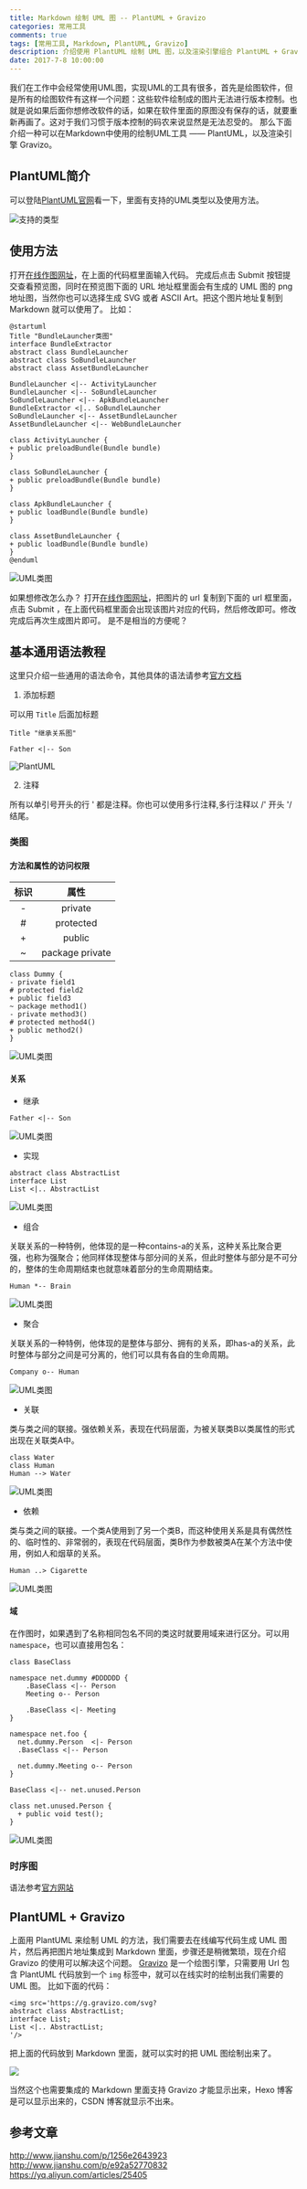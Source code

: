 ```yaml
---
title: Markdown 绘制 UML 图 -- PlantUML + Gravizo
categories: 常用工具
comments: true
tags: [常用工具, Markdown, PlantUML, Gravizo]
description: 介绍使用 PlantUML 绘制 UML 图，以及渲染引擎组合 PlantUML + Gravizo 的使用
date: 2017-7-8 10:00:00
---
```


我们在工作中会经常使用UML图，实现UML的工具有很多，首先是绘图软件，但是所有的绘图软件有这样一个问题：这些软件绘制成的图片无法进行版本控制。也就是说如果后面你想修改软件的话，如果在软件里面的原图没有保存的话，就要重新再画了。这对于我们习惯于版本控制的码农来说显然是无法忍受的。
那么下面介绍一种可以在Markdown中使用的绘制UML工具 —— PlantUML，以及渲染引擎 Gravizo。

## PlantUML简介

可以登陆[PlantUML官网](http://plantuml.com/)看一下，里面有支持的UML类型以及使用方法。

![支持的类型](/images/development-tool-markdown-plant-uml/plantuml-uml-supported.png)

## 使用方法

打开[在线作图网址](http://www.plantuml.com/plantuml)，在上面的代码框里面输入代码。
完成后点击 Submit 按钮提交查看预览图，同时在预览图下面的 URL 地址框里面会有生成的 UML 图的 png 地址图，当然你也可以选择生成 SVG 或者 ASCII Art。把这个图片地址复制到 Markdown 就可以使用了。
比如：

```
@startuml
Title "BundleLauncher类图"
interface BundleExtractor
abstract class BundleLauncher
abstract class SoBundleLauncher
abstract class AssetBundleLauncher

BundleLauncher <|-- ActivityLauncher
BundleLauncher <|-- SoBundleLauncher
SoBundleLauncher <|-- ApkBundleLauncher
BundleExtractor <|.. SoBundleLauncher
SoBundleLauncher <|-- AssetBundleLauncher
AssetBundleLauncher <|-- WebBundleLauncher

class ActivityLauncher {
+ public preloadBundle(Bundle bundle)
}

class SoBundleLauncher {
+ public preloadBundle(Bundle bundle)
}

class ApkBundleLauncher {
+ public loadBundle(Bundle bundle)
}

class AssetBundleLauncher {
+ public loadBundle(Bundle bundle)
}
@enduml
```

![UML类图](http://www.plantuml.com/plantuml/png/2yaioKbLK78gpKl9IVL9BCrBpaWjUhvnzzFP-vIuClDAKelI4fDJ5I3ohXKbHOd99Vb5N8b9nM2cGd9EOd6n0gfsTDdWVFpoZiN5gILeIhXG-GesDRgw2ex99PbbcIMLS5NO567OXYu0DQiW6qqTcX-1olJqY3ODYnUmY44KXwSceViM6X1e_bEevj9MA2XDoibCLYWeIit9Jqo1QDI0K0f9O4gJgnPc0eRhI3O18roGZI16FnPV4sS20000)

如果想修改怎么办？
打开[在线作图网址](http://www.plantuml.com/plantuml/uml/SyfFKj2rKt3CoKnELR1Io4ZDoSa70000)，把图片的 url 复制到下面的 url 框里面，点击 Submit ，在上面代码框里面会出现该图片对应的代码，然后修改即可。修改完成后再次生成图片即可。
是不是相当的方便呢？

## 基本通用语法教程

这里只介绍一些通用的语法命令，其他具体的语法请参考[官方文档](http://translate.plantuml.com/zh/PlantUML_Language_Reference_Guide_ZH.pdf)

 1. 添加标题

可以用 `Title` 后面加标题

```
Title "继承关系图"

Father <|-- Son
```

![PlantUML](http://www.plantuml.com/plantuml/png/2yaioKbLK7g-U_cpplrFMpS_txpxwUnzIbnSReab6Qb52ZOrkheAmVbv0000)

 2. 注释

所有以单引号开头的行 ' 都是注释。你也可以使用多行注释,多行注释以 /' 开头 '/ 结尾。

### 类图

#### 方法和属性的访问权限

| 标识 | 属性 |
| :-------------: |:-------------:|
| - | private |
| # | protected |
| + | public |
| ~ | package private |

```
class Dummy {
- private field1
# protected field2
+ public field3
~ package method1()
- private method3()
# protected method4()
+ public method2()
}
```

![UML类图](http://www.plantuml.com/plantuml/png/Iyv9B2vMS2dDpQrKgERILIWeoYnBB4bLICjCpKanv5862kINf2QNfAP0X8ouj1KAIfDoCfCXV6EkEeM2nEJinFHKXTpKaepy54CDJIHp86B6G35aeo2Y9a1Hk6aG8IEWK2q0)

#### 关系

 - 继承

```
Father <|-- Son
```

![UML类图](http://www.plantuml.com/plantuml/png/SqiioKWjKh2fqTLL2CxF0m00)

 - 实现

```
abstract class AbstractList
interface List
List <|.. AbstractList
```

![UML类图](http://www.plantuml.com/plantuml/png/IqmgBYbAJ2vHICv9B2vMS8HoVJABIxWoyqfIYz8IarCLm5mGeM1JewU7eWe0)

 - 组合

关联关系的一种特例，他体现的是一种contains-a的关系，这种关系比聚合更强，也称为强聚合；他同样体现整体与部分间的关系，但此时整体与部分是不可分的，整体的生命周期结束也就意味着部分的生命周期结束。

```
Human *-- Brain
```

![UML类图](http://www.plantuml.com/plantuml/png/yoZDJSnJqDBLLN0gIipC0m00)

 - 聚合

关联关系的一种特例，他体现的是整体与部分、拥有的关系，即has-a的关系，此时整体与部分之间是可分离的，他们可以具有各自的生命周期。

```
Company o-- Human
```

![UML类图](http://www.plantuml.com/plantuml/png/SyxFBKZCgrJ8rzLLy2ZDJSm30000)

 - 关联

类与类之间的联接。强依赖关系，表现在代码层面，为被关联类B以类属性的形式出现在关联类A中。

```
class Water
class Human
Human --> Water
```

![UML类图](http://www.plantuml.com/plantuml/png/Iyv9B2vM24yiIItYIWQpFKfp4_EumAI2hguTH0u0)

 - 依赖

类与类之间的联接。一个类A使用到了另一个类B，而这种使用关系是具有偶然性的、临时性的、非常弱的，表现在代码层面，类B作为参数被类A在某个方法中使用，例如人和烟草的关系。

```
Human ..> Cigarette
```

![UML类图](http://www.plantuml.com/plantuml/png/yoZDJSnJqDEpKt3EJ4yiIYqfIGK0)

#### 域

在作图时，如果遇到了名称相同包名不同的类这时就要用域来进行区分。可以用 `namespace`，也可以直接用包名：

```
class BaseClass

namespace net.dummy #DDDDDD {
    .BaseClass <|-- Person
    Meeting o-- Person
    
    .BaseClass <|- Meeting
}

namespace net.foo {
  net.dummy.Person  <|- Person
  .BaseClass <|-- Person

  net.dummy.Meeting o-- Person
}

BaseClass <|-- net.unused.Person

class net.unused.Person {
  + public void test();
}
```

![UML类图](http://www.plantuml.com/plantuml/png/TKvB2i8m4Dtd50_SAD9SG5VgLl0ACHabq2J5IGgYlRjjf87M-bR3lA-k5JCEYkauN49uvOWRfGcUeZJ9kITMfmoy17h8eiR-NLMuq8E3pzIPA5f_HvY-5soZL7Jpobi8kQZKosyIigsa_banCIxCwUjcna6UV68oSipGcVqXygmjcdIjhKORh44aZklDJdGV)

### 时序图

语法参考[官方网站](http://plantuml.com/sequence-diagram)

## PlantUML + Gravizo

上面用 PlantUML 来绘制 UML 的方法，我们需要去在线编写代码生成 UML 图片，然后再把图片地址集成到 Markdown 里面，步骤还是稍微繁琐，现在介绍 Gravizo 的使用可以解决这个问题。
[Gravizo](http://www.gravizo.com/) 是一个绘图引擎，只需要用 Url 包含 PlantUML 代码放到一个 `img` 标签中，就可以在线实时的绘制出我们需要的 UML 图。
比如下面的代码：

```
<img src='https://g.gravizo.com/svg?
abstract class AbstractList;
interface List;
List <|.. AbstractList;
'/>
```

把上面的代码放到 Markdown 里面，就可以实时的把 UML 图绘制出来了。

<img src='https://g.gravizo.com/svg?
abstract class AbstractList;
interface List;
List <|.. AbstractList;
'/>

当然这个也需要集成的 Markdown 里面支持 Gravizo 才能显示出来，Hexo 博客是可以显示出来的，CSDN 博客就显示不出来。


## 参考文章

http://www.jianshu.com/p/1256e2643923
http://www.jianshu.com/p/e92a52770832
https://yq.aliyun.com/articles/25405
